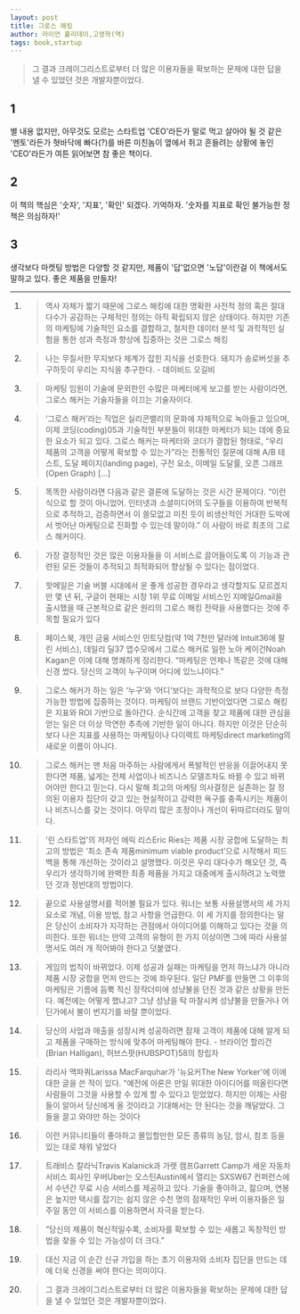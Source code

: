 ```yaml
---
layout: post
title: 그로스 해킹
author: 라이언 홀리데이,고영혁(역)
tags: book,startup
---
```


> 그 결과 크레이그리스트로부터 더 많은 이용자들을 확보하는 문제에 대한 답을 낼 수 있었던 것은 개발자뿐이었다.

## 1
별 내용 없지만, 아무것도 모르는 스타트업 'CEO'라든가 말로 먹고 살아야 될 것 같은 '멘토'라든가 혓바닥에 빠다(?)를 바른 미친놈이 옆에서 쥐고 흔들려는 상황에 놓인 'CEO'라든가 여튼 읽어보면 참 좋은 책이다.

## 2
이 책의 핵심은 '숫자', '지표', '확인' 되겠다. 기억하자. '숫자를 지표로 확인 불가능한 정책은 의심하자!'

## 3
생각보다 마켓팅 방법은 다양할 것 같지만, 제품이 '답'없으면 '노답'이란걸 이 책에서도 말하고 있다. 좋은 제품을 만들자!

----

1. > 역사 자체가 짧기 때문에 그로스 해킹에 대한 명확한 사전적 정의 혹은 절대 다수가 공감하는 구체적인 정의는 아직 확립되지 않은 상태이다. 하지만 기존의 마케팅에 기술적인 요소를 결합하고, 철저한 데이터 분석 및 과학적인 실험을 통한 성과 측정과 향상에 집중하는 것은 그로스 해킹 

2. >  나는 무질서한 무지보다 체계가 잡힌 지식을 선호한다. 돼지가 송로버섯을 추구하듯이 우리는 지식을 추구한다. - 데이비드 오길비

3. >  마케팅 임원이 기술에 문외한인 수많은 마케터에게 보고를 받는 사람이라면, 그로스 해커는 기술자들을 이끄는 기술자이다.

4. > ‘그로스 해커’라는 직업은 실리콘밸리의 문화에 자체적으로 녹아들고 있으며, 이제 코딩(coding)05과 기술적인 부분들이 위대한 마케터가 되는 데에 중요한 요소가 되고 있다. 그로스 해커는 마케터와 코더가 결합된 형태로, “우리 제품의 고객을 어떻게 확보할 수 있는가”라는 전통적인 질문에 대해 A/B 테스트, 도달 페이지(landing page), 구전 요소, 이메일 도달률, 오픈 그래프(Open Graph) [...]

5. >  똑똑한 사람이라면 다음과 같은 결론에 도달하는 것은 시간 문제이다. “이런 식으로 할 것이 아니었어. 인터넷과 소셜미디어의 도구들을 이용하여 반복적으로 추적하고, 검증하면서 이 쓸모없고 미친 듯이 비생산적인 거대한 도박에서 벗어난 마케팅으로 진화할 수 있는데 말이야.” 이 사람이 바로 최초의 그로스 해커이다.

6. > 가장 결정적인 것은 많은 이용자들을 이 서비스로 끌어들이도록 이 기능과 관련된 모든 것들이 추적되고 최적화되어 향상될 수 있다는 점이었다. 

7. > 핫메일은 기술 버블 시대에서 운 좋게 성공한 경우라고 생각할지도 모르겠지만 몇 년 뒤, 구글이 현재는 시장 1위 무료 이메일 서비스인 지메일Gmail을 출시했을 때 근본적으로 같은 원리의 그로스 해킹 전략을 사용했다는 것에 주목할 필요가 있다 

8. >  페이스북, 개인 금융 서비스인 민트닷컴(약 1억 7천만 달러에 Intuit36에 팔린 서비스), 데일리 딜37 앱수모에서 그로스 해커로 일한 노아 케이건Noah Kagan은 이에 대해 명쾌하게 정리한다. “마케팅은 언제나 똑같은 것에 대해 신경 썼다. 당신의 고객이 누구이며 어디에 있느냐이다.”

9. > 그로스 해커가 하는 일은 ‘누구’와 ‘어디’보다는 과학적으로 보다 다양한 측정 가능한 방법에 집중하는 것이다. 마케팅이 브랜드 기반이었다면 그로스 해킹은 지표와 ROI 기반으로 돌아간다. 순식간에 고객을 찾고 제품에 대한 관심을 얻는 일은 더 이상 막연한 추측에 기반한 일이 아니다. 하지만 이것은 단순히 보다 나은 지표를 사용하는 마케팅이나 다이렉트 마케팅direct marketing의 새로운 이름이 아니다. 

10. >  그로스 해커는 맨 처음 마주하는 사람에게서 폭발적인 반응을 이끌어내지 못한다면 제품, 넓게는 전체 사업이나 비즈니스 모델조차도 바뀔 수 있고 바뀌어야만 한다고 믿는다. 다시 말해 최고의 마케팅 의사결정은 실존하는 잘 정의된 이용자 집단이 갖고 있는 현실적이고 강력한 욕구를 충족시키는 제품이나 비즈니스를 갖는 것이다. 아무리 많은 조정이나 개선이 뒤따르더라도 말이다. 

11. > '린 스타트업'의 저자인 에릭 리스Eric Ries는 제품 시장 궁합에 도달하는 최고의 방법은 ‘최소 존속 제품minimum viable product’으로 시작해서 피드백을 통해 개선하는 것이라고 설명했다. 이것은 우리 대다수가 해오던 것, 즉 우리가 생각하기에 완벽한 최종 제품을 가지고 대중에게 출시하려고 노력했던 것과 정반대의 방법이다. 

12. > 끝으로 사용설명서를 적어볼 필요가 있다. 워너는 보통 사용설명서의 세 가지 요소로 개념, 이용 방법, 참고 사항을 언급한다. 이 세 가지를 정의한다는 말은 당신이 소비자가 지각하는 관점에서 아이디어를 이해하고 있다는 것을 의미한다. 또한 워너는 만약 고객의 유형이 한 가지 이상이면 그에 따라 사용설명서도 여러 개 적어봐야 한다고 덧붙였다. 

13. > 게임의 법칙이 바뀌었다. 이제 성공과 실패는 마케팅을 먼저 하느냐가 아니라 제품 시장 궁합을 먼저 만드는 것에 좌우된다. 일단 PMF를 만들면 그 이후의 마케팅은 기름에 듬뿍 적신 장작더미에 성냥불을 던진 것과 같은 상황을 만든다. 예전에는 어떻게 했냐고? 그냥 성냥을 탁 마찰시켜 성냥불을 만들거나 어딘가에서 불이 번지기를 바랄 뿐이었다. 

14. > 당신의 사업과 매출을 성장시켜 성공하려면 잠재 고객이 제품에 대해 알게 되고 제품을 구매하는 방식에 맞추어 마케팅해야 한다. - 브라이언 할리건(Brian Halligan), 허브스팟(HUBSPOT)58의 창립자

15. > 라리사 맥파쿼Larissa MacFarquhar가 '뉴요커The New Yorker'에 이에 대한 글을 쓴 적이 있다. “예전에 아론은 만일 위대한 아이디어를 떠올린다면 사람들이 그것을 사용할 수 있게 할 수 있다고 믿었었다. 하지만 이제는 사람들이 알아서 당신에게 올 것이라고 기대해서는 안 된다는 것을 깨달았다. 그들을 끌고 와야만 하는 것이다

16. > 이런 커뮤니티들이 좋아하고 몰입할만한 모든 종류의 농담, 암시, 참조 등을 있는 대로 채워 넣었다 

17. > 트래비스 칼라닉Travis Kalanick과 가렛 캠프Garrett Camp가 세운 자동차 서비스 회사인 우버Uber는 오스틴Austin에서 열리는 SXSW67 컨퍼런스에서 수년간 무료 시승 서비스를 제공하고 있다. 기술을 좋아하고, 젊으며, 연봉은 높지만 택시를 잡기는 쉽지 않은 수천 명의 잠재적인 우버 이용자들은 일주일 동안 이 서비스를 이용하면서 자극을 받는다.

18. > “당신의 제품이 혁신적일수록, 소비자를 확보할 수 있는 새롭고 독창적인 방법을 찾을 수 있는 가능성이 더 크다.”

19. > 대신 지금 이 순간 신규 가입을 하는 초기 이용자와 소비자 집단을 만드는 데에 더욱 신경을 써야 한다는 의미이다.

20. > 그 결과 크레이그리스트로부터 더 많은 이용자들을 확보하는 문제에 대한 답을 낼 수 있었던 것은 개발자뿐이었다.